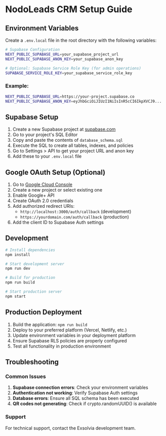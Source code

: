 # NodoLeads CRM Setup Guide

## Environment Variables

Create a `.env.local` file in the root directory with the following variables:

```bash
# Supabase Configuration
NEXT_PUBLIC_SUPABASE_URL=your_supabase_project_url
NEXT_PUBLIC_SUPABASE_ANON_KEY=your_supabase_anon_key

# Optional: Supabase Service Role Key (for admin operations)
SUPABASE_SERVICE_ROLE_KEY=your_supabase_service_role_key
```

### Example:
```bash
NEXT_PUBLIC_SUPABASE_URL=https://your-project.supabase.co
NEXT_PUBLIC_SUPABASE_ANON_KEY=eyJhbGciOiJIUzI1NiIsInR5cCI6IkpXVCJ9...
```

## Supabase Setup

1. Create a new Supabase project at [supabase.com](https://supabase.com)
2. Go to your project's SQL Editor
3. Copy and paste the contents of `database_schema.sql`
4. Execute the SQL to create all tables, indexes, and policies
5. Go to Settings > API to get your project URL and anon key
6. Add these to your `.env.local` file

## Google OAuth Setup (Optional)

1. Go to [Google Cloud Console](https://console.cloud.google.com)
2. Create a new project or select existing one
3. Enable Google+ API
4. Create OAuth 2.0 credentials
5. Add authorized redirect URIs:
   - `http://localhost:3000/auth/callback` (development)
   - `https://yourdomain.com/auth/callback` (production)
6. Add the client ID to Supabase Auth settings

## Development

```bash
# Install dependencies
npm install

# Start development server
npm run dev

# Build for production
npm run build

# Start production server
npm start
```

## Production Deployment

1. Build the application: `npm run build`
2. Deploy to your preferred platform (Vercel, Netlify, etc.)
3. Update environment variables in your deployment platform
4. Ensure Supabase RLS policies are properly configured
5. Test all functionality in production environment

## Troubleshooting

### Common Issues

1. **Supabase connection errors**: Check your environment variables
2. **Authentication not working**: Verify Supabase Auth settings
3. **Database errors**: Ensure all SQL schema has been executed
4. **QR codes not generating**: Check if crypto.randomUUID() is available

### Support

For technical support, contact the Exsolvia development team.
